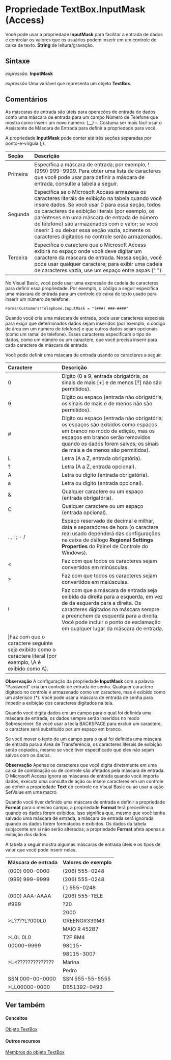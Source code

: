 
# Propriedade TextBox.InputMask (Access)

Você pode usar a propriedade  **InputMask** para facilitar a entrada de dados e controlar os valores que os usuários podem inserir em um controle de caixa de texto. **String** de leitura/gravação.


## Sintaxe

 _expressão_. **InputMask**

 _expressão_ Uma variável que representa um objeto **TextBox**.


## Comentários

As máscaras de entrada são úteis para operações de entrada de dados como uma máscara de entrada para um campo Número de Telefone que mostra como inserir um novo número: (___) ___-____. Costuma ser mais fácil usar o Assistente de Máscara de Entrada para definir a propriedade para você.

A propriedade  **InputMask** pode conter até três seções separadas por ponto-e-vírgula (;).



|**Seção**|**Descrição**|
|:-----|:-----|
|Primeira|Especifica a máscara de entrada; por exemplo, !(999) 999-9999. Para obter uma lista de caracteres que você pode usar para definir a máscara de entrada, consulte a tabela a seguir.|
|Segunda|Especifica se o Microsoft Access armazena os caracteres literais de exibição na tabela quando você insere dados. Se você usar 0 para essa seção, todos os caracteres de exibição literais (por exemplo, os parênteses em uma máscara de entrada de número de telefone) são armazenados com o valor; se você inserir 1 ou deixar essa seção vazia, somente os caracteres digitados no controle serão armazenados.|
|Terceira|Especifica o caractere que o Microsoft Access exibirá no espaço onde você deve digitar um caractere da máscara de entrada. Nessa seção, você pode usar qualquer caractere; para exibir uma cadeia de caracteres vazia, use um espaço entre aspas (" ").|
No Visual Basic, você pode usar uma expressão de cadeia de caracteres para definir essa propriedade. Por exemplo, o código a seguir especifica uma máscara de entrada para um controle de caixa de texto usado para inserir um número de telefone:




```
Forms!Customers!Telephone.InputMask = "(###) ###-####"
```

Quando você cria uma máscara de entrada, pode usar caracteres especiais para exigir que determinados dados sejam inseridos (por exemplo, o código de área em um número de telefone) e que outros dados sejam opcionais (como um ramal de telefone). Esses caracteres especificam o tipo de dados, como um número ou um caractere, que você precisa inserir para cada caractere de máscara de entrada.

Você pode definir uma máscara de entrada usando os caracteres a seguir.



|**Caractere**|**Descrição**|
|:-----|:-----|
|0|Dígito (0 a 9, entrada obrigatória, os sinais de mais [+] e de menos [?] não são permitidos).|
|9|Dígito ou espaço (entrada não obrigatória, os sinais de mais e de menos não são permitidos).|
|#|Dígito ou espaço (entrada não obrigatória; os espaços são exibidos como espaços em branco no modo de edição, mas os espaços em branco serão removidos quando os dados forem salvos; os sinais de mais e de menos são permitidos).|
|L|Letra (A a Z, entrada obrigatória).|
|?|Letra (A a Z, entrada opcional).|
|A|Letra ou dígito (entrada obrigatória).|
|a|Letra ou dígito (entrada opcional).|
|&amp;|Qualquer caractere ou um espaço (entrada obrigatória).|
|C|Qualquer caractere ou um espaço (entrada opcional).|
|. , : ; - /|Espaço reservado de decimal e milhar, data e separadores de hora (o caractere real usado dependerá das configurações na caixa de diálogo  **Regional Settings Properties** do Painel de Controle do Windows).|
|<|Faz com que todos os caracteres sejam convertidos em minúsculas.|
|>|Faz com que todos os caracteres sejam convertidos em maiúsculas.|
|!|Faz com que a máscara de entrada seja exibida da direita para a esquerda, em vez de da esquerda para a direita. Os caracteres digitados na máscara sempre a preenchem da esquerda para a direita. Você pode incluir o ponto de exclamação em qualquer lugar da máscara de entrada.|
|\|Faz com que o caractere seguinte seja exibido como o caractere literal (por exemplo, \A é exibido como A).|

 **Observação**  A configuração da propriedade  **InputMask** com a palavra "Password" cria um controle de entrada de senha. Qualquer caractere digitado no controle é armazenado como um caractere, mas é exibido como um asterisco (*). Você pode usar a máscara de entrada de senha para impedir a exibição dos caracteres digitados na tela.

Quando você digita dados em um campo para o qual foi definida uma máscara de entrada, os dados sempre serão inseridos no modo Sobrescrever. Se você usar a tecla BACKSPACE para excluir um caractere, o caractere será substituído por um espaço em branco.

Se você mover o texto de um campo para o qual foi definida uma máscara de entrada para a Área de Transferência, os caracteres literais de exibição serão copiados, mesmo se você tiver especificado que eles não sejam salvos com os dados.


 **Observação**  Apenas os caracteres que você digita diretamente em uma caixa de combinação ou de controle são afetados pela máscara de entrada. O Microsoft Access ignora as máscaras de entrada quando você importa dados, executa uma consulta de ação ou insere caracteres em um controle ao definir a propriedade  **Text** do controle no Visual Basic ou ao usar a ação SetValue em uma macro.

Quando você tiver definido uma máscara de entrada e definir a propriedade  **Format** para o mesmo campo, a propriedade **Format** terá precedência quando os dados forem exibidos. Isso significa que, mesmo que você tenha salvado uma máscara de entrada, a máscara de entrada será ignorada quando os dados forem formatados e exibidos. Os dados da tabela subjacente em si não serão alterados; a propriedade **Format** afeta apenas a exibição dos dados.

A tabela a seguir mostra algumas máscaras de entrada úteis e os tipos de valor que você pode inserir nelas.



|**Máscara de entrada**|**Valores de exemplo**|
|:-----|:-----|
|(000) 000-0000|(206) 555-0248|
|(999) 999-9999|(206) 555-0248|
||( ) 555-0248|
|(000) AAA-AAAA|(206) 555-TELE|
|#999|?20|
||2000|
|>L????L?000L0|GREENGR339M3|
||MAIO R 452B7|
|>L0L 0L0|T2F 8M4|
|00000-9999|98115-|
||98115-3007|
|>L<??????????????|Marina|
||Pedro|
|SSN 000-00-0000|SSN 555-55-5555|
|>LL00000-0000|DB51392-0493|

## Ver também


#### Conceitos


[Objeto TextBox](d74fbe9a-0d40-7d28-956f-a2bfd0cfee45.md)
#### Outros recursos


[Membros do objeto TextBox](bb55abbc-902e-fc2d-bdff-063c55426cd0.md)